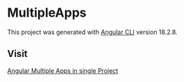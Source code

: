 # MultipleApps

This project was generated with [Angular CLI](https://github.com/angular/angular-cli) version 18.2.8.

## Visit

[Angular Multiple Apps in single Project](https://www.tektutorialshub.com/angular/angular-multiple-apps-in-one-project/)


